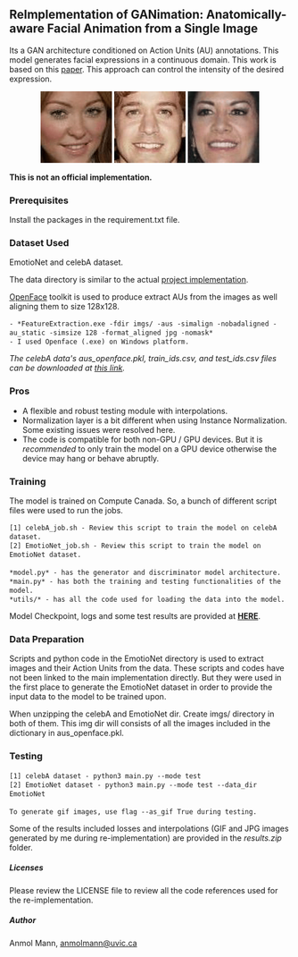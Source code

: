 ## ReImplementation of GANimation: Anatomically-aware Facial Animation from a Single Image

Its a GAN architecture conditioned on Action Units (AU) annotations. This model generates facial expressions in a continuous domain. This work is based on this [paper](https://arxiv.org/abs/1807.09251).
This approach can control the intensity of the desired expression.

<div align = "center">
<img src="imgs_gif/1.gif">
<img src="imgs_gif/2.gif">
<img src="imgs_gif/3.gif">
</div>

**This is not an official implementation.**

### Prerequisites

Install the packages in the requirement.txt file.

### Dataset Used

EmotioNet and celebA dataset.

The data directory is similar to the actual [project implementation](https://github.com/albertpumarola/GANimation/).

[OpenFace](https://github.com/TadasBaltrusaitis/OpenFace/wiki/Action-Units) toolkit is used to produce extract AUs from the images as well aligning them to size 128x128.

    - *FeatureExtraction.exe -fdir imgs/ -aus -simalign -nobadaligned -au_static -simsize 128 -format_aligned jpg -nomask*
    - I used Openface (.exe) on Windows platform.

*The celebA data's aus_openface.pkl, train_ids.csv, and test_ids.csv files can be downloaded at [this link](https://drive.google.com/file/d/1qxvOmTpukbNHJsY5MyEq05SlvvtMpZp6/view).*

### Pros
- A flexible and robust testing module with interpolations.
- Normalization layer is a bit different when using Instance Normalization. Some existing issues were resolved here.
- The code is compatible for both non-GPU / GPU devices. But it is *recommended* to only train the model on a GPU device otherwise the device may hang or behave abruptly. 

### Training

The model is trained on Compute Canada. So, a bunch of different script files were used to run the jobs.

    [1] celebA_job.sh - Review this script to train the model on celebA dataset.
    [2] EmotioNet_job.sh - Review this script to train the model on EmotioNet dataset.
    
    *model.py* - has the generator and discriminator model architecture.
    *main.py* - has both the training and testing functionalities of the model.
    *utils/* - has all the code used for loading the data into the model.
    
Model Checkpoint, logs and some test results are provided at **[HERE](https://drive.google.com/open?id=11tLBd2SfgGXkchKyUzg69WLkqlqgaDj7)**.

### Data Preparation
Scripts and python code in the EmotioNet directory is used to extract images and their Action Units from the data.
These scripts and codes have not been linked to the main implementation directly. But they were used in the first place to generate the EmotioNet dataset in order to provide the input data to the model to be trained upon.

When unzipping the celebA and EmotioNet dir. Create imgs/ directory in both of them. This img dir will consists of all the images included in the dictionary in aus_openface.pkl.

### Testing

    [1] celebA dataset - python3 main.py --mode test
    [2] EmotioNet dataset - python3 main.py --mode test --data_dir EmotioNet

    To generate gif images, use flag --as_gif True during testing.

Some of the results included losses and interpolations (GIF and JPG images generated by me during re-implementation) are provided in the *results.zip* folder.

##### Licenses

Please review the LICENSE file to review all the code references used for the re-implementation.

##### Author

Anmol Mann, anmolmann@uvic.ca
